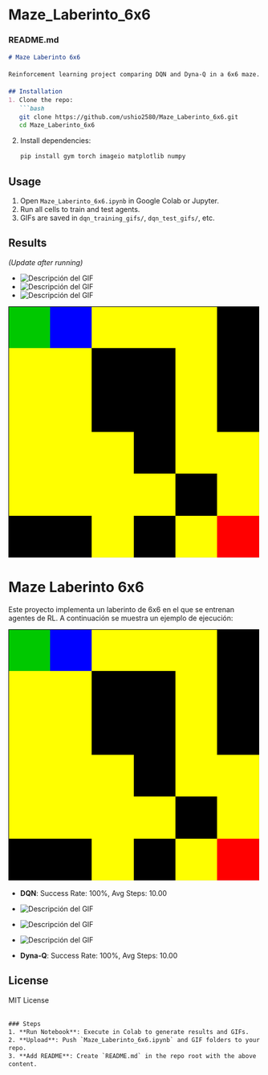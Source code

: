 # Maze_Laberinto_6x6

### README.md
```markdown
# Maze Laberinto 6x6

Reinforcement learning project comparing DQN and Dyna-Q in a 6x6 maze.

## Installation
1. Clone the repo:
   ```bash
   git clone https://github.com/ushio2580/Maze_Laberinto_6x6.git
   cd Maze_Laberinto_6x6
   ```
2. Install dependencies:
   ```bash
   pip install gym torch imageio matplotlib numpy
   ```

## Usage
1. Open `Maze_Laberinto_6x6.ipynb` in Google Colab or Jupyter.
2. Run all cells to train and test agents.
3. GIFs are saved in `dqn_training_gifs/`, `dqn_test_gifs/`, etc.

## Results
*(Update after running)*
- ![Descripción del GIF](assets/dqn)
-  ![Descripción del GIF](assets/tu-archivo.gif)
-  ![Descripción del GIF](assets/tu-archivo.gif)

![Descripción del GIF](https://raw.githubusercontent.com/ushio2580/Maze_Laberinto_6x6/5a98f5d741a59047d0e23e7a18d0a923b9e57a6c/assets/dqn/test_ep_1.gif)

# Maze Laberinto 6x6

Este proyecto implementa un laberinto de 6x6 en el que se entrenan agentes de RL. A continuación se muestra un ejemplo de ejecución:

![DQN Test Episode](https://raw.githubusercontent.com/ushio2580/Maze_Laberinto_6x6/5a98f5d741a59047d0e23e7a18d0a923b9e57a6c/assets/dqn/test_ep_1.gif)


- **DQN**: Success Rate: 100%, Avg Steps: 10.00

-  ![Descripción del GIF](assets/tu-archivo.gif)
-  ![Descripción del GIF](assets/tu-archivo.gif)
-  ![Descripción del GIF](assets/tu-archivo.gif)
- **Dyna-Q**: Success Rate: 100%, Avg Steps: 10.00

## License
MIT License
```

### Steps
1. **Run Notebook**: Execute in Colab to generate results and GIFs.
2. **Upload**: Push `Maze_Laberinto_6x6.ipynb` and GIF folders to your repo.
3. **Add README**: Create `README.md` in the repo root with the above content.
